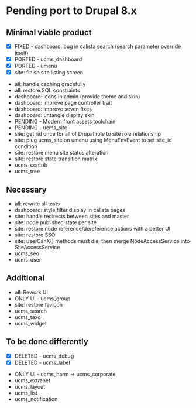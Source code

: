 # Pending port to Drupal 8.x

## Minimal viable product

 - [x] FIXED - dashboard: bug in calista search (search parameter override itself)
 - [x] PORTED - ucms_dashboard
 - [x] PORTED - umenu
 - [x] site: finish site listing screen
 - all: handle caching gracefully
 - all: restore SQL constraints
 - dashboard: icons in admin (provide theme and skin)
 - dashboard: improve page controller trait
 - dashboard: improve seven fixes
 - dashboard: untangle display skin
 - PENDING - Modern front assets toolchain
 - PENDING - ucms_site
 - site: get rid once for all of Drupal role to site role relationship
 - site: plug ucms_site on umenu using MenuEnvEvent to set site_id condition
 - site: restore menu site status alteration
 - site: restore state transition matrix
 - ucms_contrib
 - ucms_tree

## Necessary

 - all: rewrite all tests
 - dashboard: style filter display in calista pages
 - site: handle redirects between sites and master
 - site: node published state per site
 - site: restore node reference/dereference actions with a better UI
 - site: restore SSO
 - site: userCanX() methods must die, then merge NodeAccessService into SiteAccessService
 - ucms_seo
 - ucms_user

## Additional

 - all: Rework UI
 - ONLY UI - ucms_group
 - site: restore favicon
 - ucms_search
 - ucms_taxo
 - ucms_widget

## To be done differently

 - [x] DELETED - ucms_debug
 - [x] DELETED - ucms_label
 - ONLY UI - ucms_harm -> ucms_corporate
 - ucms_extranet
 - ucms_layout
 - ucms_list
 - ucms_notification
